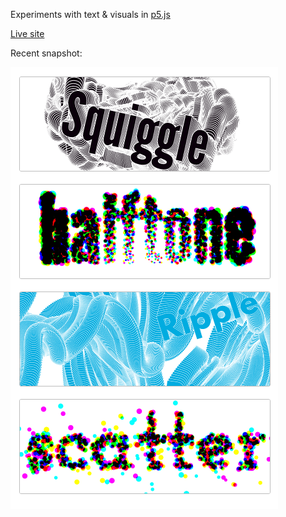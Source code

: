 Experiments with text & visuals in [p5.js](http://p5js.org/)

[Live site](https://www.mikewesthad.com/p5-text-experiments/)

Recent snapshot:

![snapshot](demo.png)
